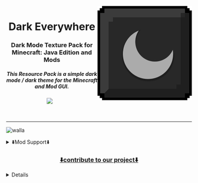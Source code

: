 <img src="pack_hd.png" alt="Dark-Everywhere" align="right" height="256px">
<div align="center">
  <h1>Dark Everywhere</h1>
  <h3>Dark Mode Texture Pack for Minecraft: Java Edition and Mods</h3>
  <h5><i>This Resource Pack is a simple dark mode / dark theme for the Minecraft and Mod GUI.</i></h5>

<a aria-label="license" href="https://creativecommons.org/licenses/zero/1.0/">
        <img src="https://img.shields.io/badge/license-CC%20ZERO--1.0-brightgreen.svg"></a>
<a aria-label="release" href="https://github.com/vindocel/Dark-Everywhere/releases/latest">
        <img alt="" src="https://img.shields.io/github/v/release/vindocel/Dark-Everywhere"></a>   
<a href="https://www.curseforge.com/minecraft/texture-packs/dark-everywhere/files" 
aria-label="curseforge downloads"> <img src="https://cf.way2muchnoise.eu/687374.svg" alt="" /></a>
<a aria-label="github downloads" href="https://github.com/vindocel/Dark-Everywhere/releases">
        <img alt="" src="https://img.shields.io/github/downloads/vindocel/Dark-Everywhere/total?logo=github"></a>


<h7><a href="https://www.curseforge.com/minecraft/texture-packs/dark-everywhere/files" aria-label="curseforge Version"> 
<img src="https://cf.way2muchnoise.eu/versions/687374.svg" alt="" /></a></h7>
</div>

---

![walla](https://repository-images.githubusercontent.com/548562900/838a6060-5474-40d3-88fa-d5ba9a328263)


<details>
<summary>⬇️Mod Support⬇️</summary>

<p align="center">
 <a title="Apotheosis" aria-label="build" href="https://www.curseforge.com/minecraft/mc-mods/apotheosis">
        <img alt="right" alt="Rafa-pic" height="50" width="50" style="border-radius:50px;" src="https://user-images.githubusercontent.com/18473368/204269025-d399f227-9182-45a5-91e8-47796b49bb86.png">

 <a title="Botany Pots" aria-label="build" href="https://www.curseforge.com/minecraft/mc-mods/botany-pots">
        <img alt="right" alt="Rafa-pic" height="50" width="50" style="border-radius:50px;" src="https://user-images.githubusercontent.com/18473368/204270055-12c0e7e2-5f57-42ff-a72d-09dce67c5387.png">

 <a title="Botany Pots Tiers" aria-label="build" href="https://www.curseforge.com/minecraft/mc-mods/botany-pots-tiers">
        <img alt="right" alt="Rafa-pic" height="50" width="50" style="border-radius:50px;" src="https://user-images.githubusercontent.com/18473368/204270201-0d2dd456-1892-4923-affc-7145f2bb830e.png">

 <a title="Cloth Config" aria-label="build" href="https://www.curseforge.com/minecraft/mc-mods/cloth-config">
        <img alt="right" alt="Rafa-pic" height="50" width="50" style="border-radius:50px;" src="https://user-images.githubusercontent.com/18473368/204270666-59082e62-4270-49d4-980d-f43ab3a47a97.png">

 <a title="Create" aria-label="build" href="https://www.curseforge.com/minecraft/mc-mods/create">
        <img alt="right" alt="Rafa-pic" height="50" width="50" style="border-radius:50px;" src="https://user-images.githubusercontent.com/18473368/204271297-a857cba0-1f32-4d9b-a49e-a3656c4181fa.png">

 <a title="Curios" aria-label="build" href="https://www.curseforge.com/minecraft/mc-mods/curios">
        <img alt="right" alt="Rafa-pic" height="50" width="50" style="border-radius:50px;" src="https://user-images.githubusercontent.com/18473368/204271522-00bfa950-19e8-4bd4-a972-6579599f20b8.png">

 <a title="Cyclic" aria-label="build" href="https://www.curseforge.com/minecraft/mc-mods/cyclic">
        <img alt="right" alt="Rafa-pic" height="50" width="50" style="border-radius:50px;" src="https://user-images.githubusercontent.com/18473368/204271962-e781dbce-0203-4726-b489-9057664a910c.png">

 <a title="Cyclops Core" aria-label="build" href="https://www.curseforge.com/minecraft/mc-mods/cyclops-core">
        <img alt="right" alt="Rafa-pic" height="50" width="50" style="border-radius:50px;" src="https://user-images.githubusercontent.com/18473368/204272235-85367554-0e86-4154-b058-2de3ce59529e.png">

 <a title="Farmers Delight" aria-label="build" href="https://www.curseforge.com/minecraft/mc-mods/farmers-delight">
        <img alt="right" alt="Rafa-pic" height="50" width="50" style="border-radius:50px;" src="https://user-images.githubusercontent.com/18473368/204272595-4c5ae961-b9bd-445a-a5ea-bea0ab0c647b.png">

 <a title="Flux Networks" aria-label="build" href="https://www.curseforge.com/minecraft/mc-mods/flux-networks">
        <img alt="right" alt="Rafa-pic" height="50" width="50" style="border-radius:50px;" src="https://user-images.githubusercontent.com/18473368/204272864-4a3ef0c3-363a-4f8b-bfbd-a54c177c9173.png">

 <a title="Hostile Neural Networks" aria-label="build" href="https://www.curseforge.com/minecraft/mc-mods/hostile-neural-networks">
        <img alt="right" alt="Rafa-pic" height="50" width="50" style="border-radius:50px;" src="https://user-images.githubusercontent.com/18473368/204273107-fe99b47b-2aaa-46cf-9264-33fdcab4fccd.png">

 <a title="Integrated Dynamics" aria-label="build" href="https://www.curseforge.com/minecraft/mc-mods/integrated-dynamics">
        <img alt="right" alt="Rafa-pic" height="50" width="50" style="border-radius:50px;" src="https://user-images.githubusercontent.com/18473368/204274025-7c91bd13-c871-4572-aed8-5fbd4f08afca.png">

 <a title="Integrated Crafting" aria-label="build" href="https://www.curseforge.com/minecraft/mc-mods/integrated-crafting">
        <img alt="right" alt="Rafa-pic" height="50" width="50" style="border-radius:50px;" src="https://user-images.githubusercontent.com/18473368/204273461-14ecb9e0-9067-4bf1-b0af-bc0cb9d3b2b1.png">

 <a title="Integrated Terminals" aria-label="build" href="https://www.curseforge.com/minecraft/mc-mods/integrated-terminals">
        <img alt="right" alt="Rafa-pic" height="50" width="50" style="border-radius:50px;" src="https://user-images.githubusercontent.com/18473368/204273588-632b6d51-4959-403c-b494-6ef10a8e1d52.png">

 <a title="Integrated Tunnels" aria-label="build" href="https://www.curseforge.com/minecraft/mc-mods/integrated-tunnels">
        <img alt="right" alt="Rafa-pic" height="50" width="50" style="border-radius:50px;" src="https://user-images.githubusercontent.com/18473368/204273692-6adc3f76-9986-4abf-8dea-3ab26fd4ef08.png">

 <a title="Integrated NBT" aria-label="build" href="https://www.curseforge.com/minecraft/mc-mods/integrated-nbt">
        <img alt="right" alt="Rafa-pic" height="50" width="50" style="border-radius:50px;" src="https://user-images.githubusercontent.com/18473368/204273857-4f310fbe-d72d-419d-969d-b933eb2799ee.png">

 <a title="Iron Chests" aria-label="build" href="https://www.curseforge.com/minecraft/mc-mods/iron-chests">
        <img alt="right" alt="Rafa-pic" height="50" width="50" style="border-radius:50px;" src="https://user-images.githubusercontent.com/18473368/204274399-17e0fd47-e09d-4c34-b8f5-534a6702d184.png">

 <a title="Iron Furnaces" aria-label="build" href="https://www.curseforge.com/minecraft/mc-mods/iron-furnaces">
        <img alt="right" alt="Rafa-pic" height="50" width="50" style="border-radius:50px;" src="https://user-images.githubusercontent.com/18473368/204274553-51b5c5e6-76fe-4c0e-9e84-6f1f200ca331.png">

 <a title="JEI" aria-label="build" href="https://www.curseforge.com/minecraft/mc-mods/jei">
        <img alt="right" alt="Rafa-pic" height="50" width="50" style="border-radius:50px;" src="https://user-images.githubusercontent.com/18473368/204274840-ad0bbb27-d88d-4e76-b9c0-2bc1202f88fb.jpeg">

 <a title="Refined Storage" aria-label="build" href="https://www.curseforge.com/minecraft/mc-mods/refined-storage">
        <img alt="right" alt="Rafa-pic" height="50" width="50" style="border-radius:50px;" src="https://user-images.githubusercontent.com/18473368/204275042-44df0430-6744-4250-8bf4-7043262b6520.png">

 <a title="Refined Storage Addons" aria-label="build" href="https://www.curseforge.com/minecraft/mc-mods/refined-storage-addons">
        <img alt="right" alt="Rafa-pic" height="50" width="50" style="border-radius:50px;" src="https://user-images.githubusercontent.com/18473368/204275252-1c7deb1f-5d69-4bc0-953a-ab2cf8161f8c.png">

 <a title="Storage Drawers" aria-label="build" href="https://www.curseforge.com/minecraft/mc-mods/storage-drawers">
        <img alt="right" alt="Rafa-pic" height="50" width="50" style="border-radius:50px;" src="https://user-images.githubusercontent.com/18473368/204275572-ff573079-0a38-4763-95be-8fc58729f8b8.png">

 <a title="Trinkets" aria-label="build" href="https://www.curseforge.com/minecraft/mc-mods/trinkets">
        <img alt="right" alt="Rafa-pic" height="50" width="50" style="border-radius:50px;" src="https://user-images.githubusercontent.com/18473368/204275721-7715bc3b-c0f7-4fef-a160-62d94e7e12a8.png">

 <a title="Mekanism" aria-label="build" href="https://www.curseforge.com/minecraft/mc-mods/mekanism">
        <img alt="right" alt="Rafa-pic" height="50" width="50" style="border-radius:50px;" src="https://user-images.githubusercontent.com/18473368/204336134-61b418b9-8896-4998-8f35-4eee7d545b35.png">

 <a title="Applied Energistics 2" aria-label="build" href="https://www.curseforge.com/minecraft/mc-mods/applied-energistics-2">
        <img alt="right" alt="Rafa-pic" height="50" width="50" style="border-radius:50px;" src="https://user-images.githubusercontent.com/18473368/205071608-0b2f5f09-085b-4306-bb04-17f3cbd5ea88.gif">

 <a title="Applied Energistics 2 Wireless Terminals" aria-label="build" href="https://www.curseforge.com/minecraft/mc-mods/applied-energistics-2-wireless-terminals">
        <img alt="right" alt="Rafa-pic" height="50" width="50" style="border-radius:50px;" src="https://user-images.githubusercontent.com/18473368/205071612-dc9a6f48-7a00-4a6f-ba67-eb80faf4e47b.png">

 <a title="AE2-Additions" aria-label="build" href="https://www.curseforge.com/minecraft/mc-mods/ae2-additions">
        <img alt="right" alt="Rafa-pic" height="50" width="50" style="border-radius:50px;" src="https://user-images.githubusercontent.com/18473368/205071614-843e27ed-51d2-4f6b-9c6a-28dcb9b95b20.png">

 <a title="Re-chiseled" aria-label="build" href="https://www.curseforge.com/minecraft/mc-mods/rechiseled">
        <img alt="right" alt="Rafa-pic" height="50" width="50" style="border-radius:50px;" src="https://user-images.githubusercontent.com/18473368/205071619-a82c746b-9ec2-4b98-b38d-0531376e889a.png">

 <a title="Cooking for Blockheads" aria-label="build" href="https://www.curseforge.com/minecraft/mc-mods/cooking-for-blockheads">
        <img alt="right" alt="Rafa-pic" height="50" width="50" style="border-radius:50px;" src="https://user-images.githubusercontent.com/18473368/205126668-9b613b01-ffc2-4456-9ae2-978a7f2a924e.png">

 <a title="Extreme sound muffler" aria-label="build" href="https://www.curseforge.com/minecraft/mc-mods/extreme-sound-muffler">
        <img alt="right" alt="Rafa-pic" height="50" width="50" style="border-radius:50px;" src="https://user-images.githubusercontent.com/18473368/205127027-33dfde47-bf8b-45dd-9f29-d9d07f023d2c.png">

 <a title="Industrial Foregoing" aria-label="build" href="https://www.curseforge.com/minecraft/mc-mods/industrial-foregoing">
        <img alt="right" alt="Rafa-pic" height="50" width="50" style="border-radius:50px;" src="https://user-images.githubusercontent.com/18473368/205127274-1b647da6-1358-4859-b84f-0e2bf31d9ca3.png">

 <a title="ME Requester" aria-label="build" href="https://www.curseforge.com/minecraft/mc-mods/merequester">
        <img alt="right" alt="Rafa-pic" height="50" width="50" style="border-radius:50px;" src="https://user-images.githubusercontent.com/18473368/205127441-1616fe3d-ab82-4574-a537-a93c5b45750e.png">

 <a title="Sophisticated Backpacks" aria-label="build" href="https://www.curseforge.com/minecraft/mc-mods/sophisticated-backpacks">
        <img alt="right" alt="Rafa-pic" height="50" width="50" style="border-radius:50px;" src="https://user-images.githubusercontent.com/18473368/205127593-e923b13a-c281-49e6-9408-54a84ca100e9.png">

 <a title="TrashSlot" aria-label="build" href="https://www.curseforge.com/minecraft/mc-mods/trashslot">
        <img alt="right" alt="Rafa-pic" height="50" width="50" style="border-radius:50px;" src="https://user-images.githubusercontent.com/18473368/205127768-27fea95b-3726-48b4-80ed-95d3175990e4.png">

 <a title="Compact Machines" aria-label="build" href="https://www.curseforge.com/minecraft/mc-mods/compact-machines">
        <img alt="right" alt="Rafa-pic" height="50" width="50" style="border-radius:50px;" src="https://user-images.githubusercontent.com/18473368/205291927-6fca0282-6137-4819-b0e7-0a4aa0e867e4.png">

 <a title="Quark" aria-label="build" href="https://www.curseforge.com/minecraft/mc-mods/quark">
        <img alt="right" alt="Rafa-pic" height="50" width="50" style="border-radius:50px;" src="https://user-images.githubusercontent.com/18473368/205292234-69d0068c-c14c-4498-8ffc-0d83404f58aa.png">

 <a title="Solar Flux Reborn" aria-label="build" href="https://www.curseforge.com/minecraft/mc-mods/solar-flux-reborn">
        <img alt="right" alt="Rafa-pic" height="50" width="50" style="border-radius:50px;" src="https://user-images.githubusercontent.com/18473368/205292575-d19beca8-b806-4310-9b40-fea72df89867.png">

 <a title="Bigger Reactors" aria-label="build" href="https://www.curseforge.com/minecraft/mc-mods/biggerreactors/files/3964114">
        <img alt="right" alt="Rafa-pic" height="50" width="50" style="border-radius:50px;" src="https://user-images.githubusercontent.com/18473368/205351668-dca2214d-4bf1-49e4-8e06-926f2c5456b5.png">

 <a title="Mystical Agriculture" aria-label="build" href="https://www.curseforge.com/minecraft/mc-mods/mystical-agriculture">
        <img alt="right" alt="Rafa-pic" height="50" width="50" style="border-radius:50px;" src="https://user-images.githubusercontent.com/18473368/205351663-736882f0-3235-4077-9850-d72483d7c92a.png">

 <a title="Productive Bees" aria-label="build" href="https://www.curseforge.com/minecraft/mc-mods/productivebees">
        <img alt="right" alt="Rafa-pic" height="50" width="50" style="border-radius:50px;" src="https://user-images.githubusercontent.com/18473368/205351665-6bdf3898-20b1-4dc1-8473-96071ec03f75.png">

 <a title="Simple Magnets" aria-label="build" href="https://www.curseforge.com/minecraft/mc-mods/simple-magnets">
        <img alt="right" alt="Rafa-pic" height="50" width="50" style="border-radius:50px;" src="https://user-images.githubusercontent.com/18473368/205351667-f5118f00-ce92-40e5-995c-5ceadd8b9f1c.png">

 <a title="The Twilight Forest" aria-label="build" href="https://www.curseforge.com/minecraft/mc-mods/the-twilight-forest">
        <img alt="right" alt="Rafa-pic" height="50" width="50" style="border-radius:50px;" src="https://user-images.githubusercontent.com/18473368/205351657-d076f9df-e679-4d2a-acc9-d68ac076cca3.png">

 <a title="RFTools Base" aria-label="build" href="https://www.curseforge.com/minecraft/mc-mods/rftools-base/files/3970757">
        <img alt="right" alt="Rafa-pic" height="50" width="50" style="border-radius:50px;" src="https://user-images.githubusercontent.com/18473368/205445281-9c36d397-b9e8-4e7e-a95a-0d06cdaebc84.png">

 <a title="RFTools Builder" aria-label="build" href="https://www.curseforge.com/minecraft/mc-mods/rftools-builder">
        <img alt="right" alt="Rafa-pic" height="50" width="50" style="border-radius:50px;" src="https://user-images.githubusercontent.com/18473368/205445320-a90328a8-48f8-47bc-93ed-9afc8d1ba53e.png">

 <a title="RFTools Storage" aria-label="build" href="https://www.curseforge.com/minecraft/mc-mods/rftools-storage">
        <img alt="right" alt="Rafa-pic" height="50" width="50" style="border-radius:50px;" src="https://user-images.githubusercontent.com/18473368/205445555-93df2018-8511-4777-abc1-4ca9f529fdd0.png">

 <a title="RFTools Utility" aria-label="build" href="https://www.curseforge.com/minecraft/mc-mods/rftools-utility">
        <img alt="right" alt="Rafa-pic" height="50" width="50" style="border-radius:50px;" src="https://user-images.githubusercontent.com/18473368/205445589-cdbe23bc-4043-42a8-b209-1af9449dbad1.png">

 <a title="XNet" aria-label="build" href="https://www.curseforge.com/minecraft/mc-mods/xnet">
        <img alt="right" alt="Rafa-pic" height="50" width="50" style="border-radius:50px;" src="https://user-images.githubusercontent.com/18473368/205445610-09ee944e-a677-41bf-8884-8fbbf35a1eeb.png">

 <a title="Just Enough Resources (JER)" aria-label="build" href="https://www.curseforge.com/minecraft/mc-mods/just-enough-resources-jer">
        <img alt="right" alt="Rafa-pic" height="50" width="50" style="border-radius:50px;" src="https://user-images.githubusercontent.com/18473368/205451967-b3b298bb-491f-4e43-b7f8-81313f5983e4.png">

 <a title="Cosmetic Armor Reworked" aria-label="build" href="https://www.curseforge.com/minecraft/mc-mods/cosmetic-armor-reworked">
        <img alt="right" alt="Rafa-pic" height="50" width="50" style="border-radius:50px;" src="https://user-images.githubusercontent.com/18473368/205451999-2cfb0abb-b7d1-4cbc-9ade-7a72800a521c.png">

 <a title="Ex Machinis" aria-label="build" href="https://www.curseforge.com/minecraft/mc-mods/ex-machinis">
        <img alt="right" alt="Rafa-pic" height="50" width="50" style="border-radius:50px;" src="https://user-images.githubusercontent.com/18473368/205502829-44a8f230-ebef-4486-89c6-9eb2d07b2bd6.png">

 <a title="Ex Nihilo: Sequentia" aria-label="build" href="https://www.curseforge.com/minecraft/mc-mods/ex-nihilo-sequentia">
        <img alt="right" alt="Rafa-pic" height="50" width="50" style="border-radius:50px;" src="https://user-images.githubusercontent.com/18473368/205502937-aa2d9927-0778-45d6-a67f-43f0b0f80919.png">

 <a title="Mob Grinding Utils" aria-label="build" href="https://www.curseforge.com/minecraft/mc-mods/mob-grinding-utils">
        <img alt="right" alt="Rafa-pic" height="50" width="50" style="border-radius:50px;" src="https://user-images.githubusercontent.com/18473368/205502975-b4fd9093-32b9-4d09-8769-7dacf6709944.png">

 <a title="Trash Cans" aria-label="build" href="https://www.curseforge.com/minecraft/mc-mods/trash-cans">
        <img alt="right" alt="Rafa-pic" height="50" width="50" style="border-radius:50px;" src="https://user-images.githubusercontent.com/18473368/205503089-d59250e1-9599-4012-9a49-876cbb4e4fa4.png">

 <a title="Traveler's Backpack" aria-label="build" href="https://www.curseforge.com/minecraft/mc-mods/travelers-backpack">
        <img alt="right" alt="Rafa-pic" height="50" width="50" style="border-radius:50px;" src="https://user-images.githubusercontent.com/18473368/206020020-26c2b6a1-94ee-4112-924e-476ec49bd55e.gif">

 <a title="Supplementaries" aria-label="build" href="https://www.curseforge.com/minecraft/mc-mods/supplementaries">
        <img alt="right" alt="Rafa-pic" height="50" width="50" style="border-radius:50px;" src="https://user-images.githubusercontent.com/18473368/206489247-369971c4-1318-47de-b86d-44ff2b5f9933.gif">

 <a title="Alchemistry" aria-label="build" href="https://www.curseforge.com/minecraft/mc-mods/alchemistry">
        <img alt="right" alt="Rafa-pic" height="50" width="50" style="border-radius:50px;" src="https://user-images.githubusercontent.com/18473368/206853541-1cafd67d-f575-4df4-8f2f-16601703baa6.png">
       
 <a title="Cable Tiers" aria-label="build" href="https://www.curseforge.com/minecraft/mc-mods/cable-tiers">
        <img alt="right" alt="Rafa-pic" height="50" width="50" style="border-radius:50px;" src="https://user-images.githubusercontent.com/18473368/206853513-e8186ed1-f5ee-4c39-926c-4b1919ff1497.png">
 
 <a title="Farming for Blockheads" aria-label="build" href="https://www.curseforge.com/minecraft/mc-mods/farming-for-blockheads">
        <img alt="right" alt="Rafa-pic" height="50" width="50" style="border-radius:50px;" src="https://user-images.githubusercontent.com/18473368/206853603-e8faa672-c9ec-4d60-bd9c-ad470195508f.png">
 
 <a title="LaserIO" aria-label="build" href="https://www.curseforge.com/minecraft/mc-mods/laserio">
        <img alt="right" alt="Rafa-pic" height="50" width="50" style="border-radius:50px;" src="https://user-images.githubusercontent.com/18473368/206853654-ba34c1c4-0f15-4eca-a1bd-16dce5f0ffe1.png">
       
 <a title="MrCrayfish's Furniture Mod" aria-label="build" href="https://www.curseforge.com/minecraft/mc-mods/mrcrayfish-furniture-mod">
        <img alt="right" alt="Rafa-pic" height="50" width="50" style="border-radius:50px;" src="https://user-images.githubusercontent.com/18473368/206853679-f2713fbc-7b5e-4396-9796-2429282679e1.png">
   
 <a title="Nature's Aura" aria-label="build" href="https://www.curseforge.com/minecraft/mc-mods/natures-aura">
        <img alt="right" alt="Rafa-pic" height="50" width="50" style="border-radius:50px;" src="https://user-images.githubusercontent.com/18473368/206853709-f0e42ede-fab6-4a7f-8faa-2fbd66fb52f7.png">
        
 <a title="Pipez" aria-label="build" href="https://www.curseforge.com/minecraft/mc-mods/pipez">
        <img alt="right" alt="Rafa-pic" height="50" width="50" style="border-radius:50px;" src="https://user-images.githubusercontent.com/18473368/206853756-016006a3-c55a-4494-b3fe-7dc483850c14.png">
        
 <a title="Powah! (Rearchitected)" aria-label="build" href="https://www.curseforge.com/minecraft/mc-mods/powah-rearchitected">
        <img alt="right" alt="Rafa-pic" height="50" width="50" style="border-radius:50px;" src="https://user-images.githubusercontent.com/18473368/206853799-f800a99f-e0a2-4616-b9bf-260c75b35a12.png">
        
 <a title="Reliquary Reincarnations" aria-label="build" href="https://www.curseforge.com/minecraft/mc-mods/reliquary-v1-3">
        <img alt="right" alt="Rafa-pic" height="50" width="50" style="border-radius:50px;" src="https://user-images.githubusercontent.com/18473368/206853830-acd44855-6766-4cdc-b763-1d34dae92d8a.png">
        
 <a title="Shrink." aria-label="build" href="https://www.curseforge.com/minecraft/mc-mods/shrink_">
        <img alt="right" alt="Rafa-pic" height="50" width="50" style="border-radius:50px;" src="https://user-images.githubusercontent.com/18473368/206853858-1344d550-b381-4d38-9538-50cda23d27f3.png">

 <a title="Thermal Series" aria-label="build" href="https://www.curseforge.com/minecraft/mc-mods/thermal-foundation">
        <img alt="right" alt="Rafa-pic" height="50" width="50" style="border-radius:50px;" src="https://user-images.githubusercontent.com/18473368/206914792-4a1d5b2a-0b3c-4986-8d82-f4488d53208f.png">
</p>
</details>

</details>
<h3 align="center">⬇️contribute to our project⬇️</h3>
<details>
<summary>❇️How to help❇️</summary>
If you want to help, download the photoshop actions ><a href=https://github.com/vindocel/Dark-Everywhere/releases/tag/Actions>here</a><

fork the <a href=https://github.com/vindocel/Dark-Everywhere/tree/Alpha>Alpha</a> repository and send commit directly to it to be accepted and tested, if you send commit to final version 1.19 it will be rejected instantly
</details>
